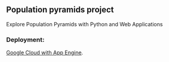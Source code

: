 ## Population pyramids project

Explore Population Pyramids with Python and Web Applications 

### Deployment:

[Google Cloud with App Engine](https://iss-dot-lklv-project.uc.r.appspot.com/).
